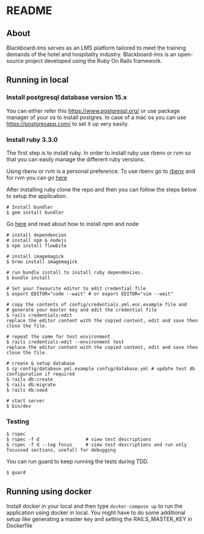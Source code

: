# README

## About

Blackboard-lms serves as an LMS platform tailored to meet the training demands of the hotel and hospitality industry. Blackboard-lms is an open-source project developed using the Ruby On Rails framework.

## Running in local

### Install postgresql database version 15.x

You can either refer this https://www.postgresql.org/ or use package manager of your os to install postgres. In case of a mac os you can use https://postgresapp.com/ to set it up very easily.

### Install ruby 3.3.0

The first step is to install ruby. In order to install ruby use rbenv or rvm so that you can easily manage the different ruby versions.

Using rbenv or rvm is a personal preference. To use rbenv go to [rbenv](https://github.com/rbenv/rbenv) and for rvm you can go [here](https://rvm.io/)

After installing ruby clone the repo and then you can follow the steps below to setup the application.

```
# Install bundler
$ gem install bundler
```

Go [here](https://nodejs.org/en/download/package-manager) and read about how to install npm and node

```
# install dependencies
# install npm & nodejs
$ npm install flowbite
```

```
# install imagemagick
$ brew install imagemagick
```

```
# run bundle install to install ruby dependencies.
$ bundle install
```

```
# Set your favourite editor to edit credential file
$ export EDITOR="code --wait" # or export EDITOR="vim --wait"

# copy the contents of config/credentials.yml.enc.example file and
# generate your master key and edit the credential file
$ rails credentials:edit
replace the editor content with the copied content, edit and save then close the file.

# repeat the same for test environment
$ rails credentials:edit --environment test
replace the editor content with the copied content, edit and save then close the file.
```

```
# create & setup database
$ cp config/database.yml.example config/database.yml # update test db configuration if required
$ rails db:create
$ rails db:migrate
$ rails db:seed
```

```
# start server
$ bin/dev
```

### Testing

```
$ rspec
$ rspec -f d                 # view test descriptions
$ rspec -f d --tag focus     # view test descriptions and run only focussed sections, usefull for debugging
```

You can run guard to keep running the tests during TDD.

```
$ guard
```

## Running using docker

Install docker in your local and then type `docker-compose up` to run the application using docker in local.
You might have to do some additional setup like generating a master key and setting the RAILS_MASTER_KEY in Dockerfile
